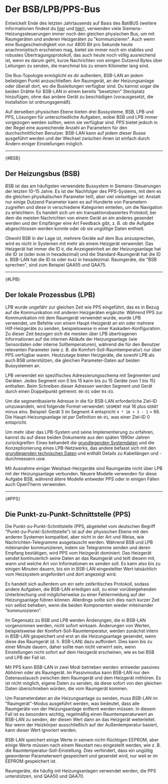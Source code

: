 # Der BSB/LPB/PPS-Bus

Entwickelt Ende des letzten Jahrtausends auf Basis des BatiBUS (weitere Informationen findest du [hier](https://2007.blog.dest-unreach.be/wp-content/uploads/2012/12/Interface-module-I-O-OPEN-ALBATROS-PTM59-20V1_19957_hq-en.pdf) und [hier](https://2007.blog.dest-unreach.be/wp-content/uploads/2012/12/BatiBus_v1.4.pdf)), verwenden viele Siemens-Heizungssteuerungen immer noch den gleichen physischen Bus, um mit Raumgeräten und anderen Heizgeräten zu "kommunizieren". Auch wenn eine Busgeschwindigkeit von nur 4800 Bit pro Sekunde heute anachronistisch erscheinen mag, bietet sie immer noch ein stabiles und robustes Übertragungsprotokoll, das auch heute noch völlig ausreichend ist, wenn es darum geht, kurze Nachrichten von einigen Dutzend Bytes über Leitungen zu senden, die manchmal bis zu einem Kilometer lang sind.

Die Bus-Topologie ermöglicht es dir außerdem, BSB-LAN an jedem beliebigen Punkt anzuschließen: Am Raumgerät, an der Heizungsanlage oder überall dort, wo die Busleitungen verfügbar sind. Du kannst sogar die beiden Drähte für BSB-LAN in einem bereits "besetzten" Steckplatz hinzufügen, ohne das andere Gerät zu beschädigen (vorausgesetzt, die Installation ist ordnungsgemäß).

Auf derselben physischen Ebene bieten drei Bussysteme, BSB, LPB und PPS, Lösungen für unterschiedliche Aufgaben, wobei BSB und LPB immer vorgezogen werden sollten, wenn sie verfügbar sind. PPS bietet jedoch in der Regel eine ausreichende Anzahl an Parametern für den durchschnittlichen Benutzer. BSB-LAN kann auf jedem dieser Busse ausgeführt werden und der Wechsel zwischen ihnen ist einfach durch Ändern einiger Einstellungen möglich.

---

[](){#BSB}
## Der Heizungsbus (BSB)

BSB ist das am häufigsten verwendete Bussystem in Siemens-Steuerungen der letzten 10-15 Jahre. Es ist der Nachfolger des PPS-Systems, mit dem es die gleichen physikalischen Parameter teilt, aber viel vielseitiger ist: Anstatt nur einige Dutzend Parameter kann es auf Hunderte von Parametern zugreifen und diese in verschiedene Kategorien einteilen, um die Navigation zu erleichtern. Es handelt sich um ein transaktionsbasiertes Protokoll, bei dem die meisten Nachrichten von einem Gerät an ein anderes gesendet werden und der Empfänger eine Art Feedback gibt, z. B. ob die Aufgabe abgeschlossen werden konnte oder ob sie ungültige Daten enthielt.

Obwohl BSB in der Lage ist, mehrere Geräte auf dem Bus anzusprechen, wird es nicht in Systemen mit mehr als einem Heizgerät verwendet. Das Heizgerät hat immer die ID `0`, die Anzeigeeinheit an der Heizungsanlage hat die ID `10` (oder `0x0A` in hexadezimal) und die Standard-Raumgerät hat die ID `6`. BSB-LAN hat die ID `66` oder `0x42` in hexadezimal. Raumgeräte, die "BSB sprechen", sind zum Beispiel QAA55 und QAA75.

---

[](){#LPB}
## Der lokale Prozessbus (LPB)

LPB wurde ungefähr zur gleichen Zeit wie PPS eingeführt, das es in Bezug auf die Kommunikation mit anderen Heizgeräten ergänzte: Während PPS zur Kommunikation mit dem Raumgerät verwendet wurde, wurde LPB verwendet, um Befehle von einem Haupt-Heizgerät an ein oder mehrere Hilf-Heizgeräte zu senden, beispielsweise in einer Kaskaden-Konfiguration. Zu dieser Zeit bezogen sich die meisten über LPB übertragenen Informationen auf die internen Abläufe der Heizungsanlage (wie Sensordaten oder interne Solltemperaturen), während die für den Benutzer relevanten Parameter (wie z. B. die Komfort-Soll-Raumtemperatur) nur über PPS verfügbar waren. Heutzutage bieten Heizgeräte, die sowohl LPB als auch BSB unterstützen, die gleichen Parameter-Daten auf beiden Bussystemen an.

LPB verwendet ein spezifisches Adressierungsschema mit Segmenten und Geräten. Jedes Segment von 0 bis 15 kann bis zu 15 Geräte (von 1 bis 15) enthalten. Beim Schreiben dieser Adressen werden Segment und Gerät durch einen Doppelpunkt getrennt: `00:01` oder `04:03`.

Um die segmentbasierte Adresse in die für BSB-LAN erforderliche Ziel-ID umzuwandeln, wird folgende Formel verwendet:
`SEGMENT` mal 16 plus `GERÄT` minus eins.
Beispiel: Gerät 3 im Segment 4 entspricht `4 * 16 + 3 - 1` = 66.
Die Haupt-Heizungsanlage ist per Definition `00:01`, was einer Ziel-ID 0 entspricht.

Um mehr über das LPB-System und seine Implementierung zu erfahren, kannst du auf diese beiden Dokumente aus den späten 1990er Jahren zurückgreifen: Eines behandelt die [grundlegenden Systemdaten](https://sid.siemens.com/v/u/20138) und die Konzeptionierung eines LPB-Netzwerks, das andere befasst sich mit den [grundlegenden technischen Daten](https://sid.siemens.com/v/u/20140) und enthält Details zu Kabellängen und -durchmessern usw.

Mit Ausnahme einiger Weishaut-Heizgeräte sind Raumgeräte nicht über LPB mit der Heizungsanlage verbunden. Neuere Modelle verwenden für diese Aufgabe BSB, während ältere Modelle entweder PPS oder in einigen Fällen auch OpenTherm verwenden.

---

[](){#PPS}
## Die Punkt-zu-Punkt-Schnittstelle (PPS)

Die Punkt-zu-Punkt-Schnittstelle (PPS, abgeleitet vom deutschen Begriff "Punkt-zu-Punkt-Schnittstelle") ist auf der physischen Ebene mit den anderen Systemen kompatibel, aber nicht in der Art und Weise, wie Nachrichten-Telegramme ausgetauscht werden. Während BSB und LPB miteinander kommunizieren, indem sie Telegramme senden und deren Empfang bestätigen, wird PPS vom Heizgerät dominiert. Das Heizgerät sendet kontinuierlich seine Daten an das Raumgerät und teilt diesem mit, wann und welche Art von Informationen es senden soll. Es kann also bis zu einigen Minuten dauern, bis ein in BSB-LAN eingestellter Wert tatsächlich vom Heizsystem angefordert und dort angezeigt wird.

Es handelt sich außerdem um ein sehr zeitkritisches Protokoll, sodass andere Aufgaben, die BSB-LAN erledigen soll, zu einer vorübergehenden Unterbrechung und möglicherweise zu einer Fehlermeldung auf der Heizungsanlage führen können. Allerdings sollte sich dies nach kurzer Zeit von selbst beheben, wenn die beiden Komponenten wieder miteinander "kommunizieren".

Im Gegensatz zu BSB und LPB werden Änderungen, die in BSB-LAN vorgenommen werden, nicht sofort wirksam. Änderungen von Werten, beispielsweise der Komfort-Soll-Raumtemperatur, werden zunächst intern in BSB-LAN gespeichert und erst an die Heizungsanlage gesendet, wenn diese das Raumgerät (d. h. BSB-LAN) dazu auffordert. Dies kann bis zu einer Minute dauern, daher sollte man nicht verwirrt sein, wenn Einstellungen nicht sofort auf dem Heizgerät erscheinen, wie es bei BSB und LPB der Fall ist.

Mit PPS kann BSB-LAN in zwei Modi betrieben werden: entweder passives Abhören oder als Raumgerät. Im Passivmodus kann BSB-LAN nur den Datenaustausch zwischen dem Raumgerät und dem Heizgerät mithören. Es ist nicht möglich, eigene Daten zu senden, da diese sofort von den gleichen Daten überschrieben würden, die vom Raumgerät kommen.

Um Parameterdaten an die Heizungsanlage zu senden, muss BSB-LAN im "Raumgerät"-Modus ausgeführt werden, was bedeutet, dass alle Raumgeräte von der Heizungsanlage entfernt werden müssen. In diesem Fall ist es besonders wichtig, regelmäßig einen Raumtemperaturwert an BSB-LAN zu senden, der diesen Wert dann an das Heizgerät weiterleitet. Nur wenn der Heizkörper ausschließlich auf der Außentemperatur basiert, kann dieser Wert ignoriert werden.

BSB-LAN speichert einige Werte in seinem nicht-flüchtigen EEPROM, aber einige Werte müssen nach einem Neustart neu eingestellt werden, wie z. B. die Raumtemperatur-Soll-Einstellung. Dies verhindert, dass ein ungültig gewordener Parameterwert gespeichert und gesendet wird, nur weil er im EEPROM gespeichert ist.

Raumgeräte, die häufig mit Heizungsanlagen verwendet werden, die PPS unterstützen, sind QAA50 und QAA70.